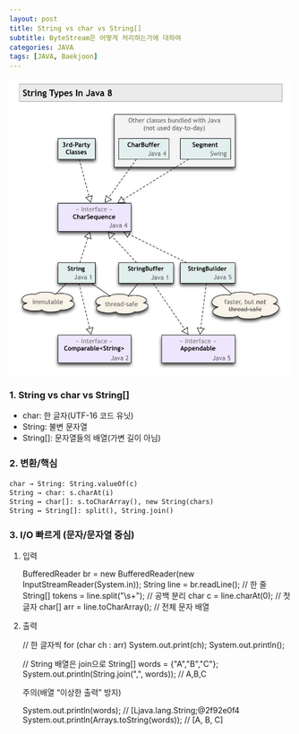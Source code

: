```yaml
---
layout: post
title: String vs char vs String[]
subtitle: ByteStream은 어떻게 처리하는가에 대하여
categories: JAVA
tags: [JAVA, Baekjoon]
---
```


![banner](/assets/images/0814/(char)banner.jpg)

### 1. String vs char vs String[]

- char: 한 글자(UTF-16 코드 유닛)
- String: 불변 문자열
- String[]: 문자열들의 배열(가변 길이 아님)

### 2. 변환/핵심

    char → String: String.valueOf(c)
    String → char: s.charAt(i)
    String ↔ char[]: s.toCharArray(), new String(chars)
    String ↔ String[]: split(), String.join()

### 3. I/O 빠르게 (문자/문자열 중심)

1) 입력

    BufferedReader br = new BufferedReader(new InputStreamReader(System.in));
    String line = br.readLine();            // 한 줄
    String[] tokens = line.split("\\s+");   // 공백 분리
    char c = line.charAt(0);                // 첫 글자
    char[] arr = line.toCharArray();        // 전체 문자 배열


2) 출력

    // 한 글자씩
    for (char ch : arr) System.out.print(ch);
    System.out.println();

    // String 배열은 join으로
    String[] words = {"A","B","C"};
    System.out.println(String.join(",", words)); // A,B,C


    주의(배열 “이상한 출력” 방지)

    System.out.println(words);                // [Ljava.lang.String;@2f92e0f4
    System.out.println(Arrays.toString(words)); // [A, B, C]

